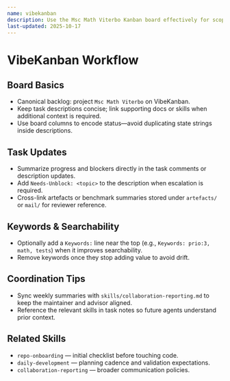 ```yaml
---
name: vibekanban
description: Use the Msc Math Viterbo Kanban board effectively for scoping, updates, and escalation.
last-updated: 2025-10-17
---
```


# VibeKanban Workflow

## Board Basics

- Canonical backlog: project `Msc Math Viterbo` on VibeKanban.
- Keep task descriptions concise; link supporting docs or skills when additional context is required.
- Use board columns to encode status—avoid duplicating state strings inside descriptions.

## Task Updates

- Summarize progress and blockers directly in the task comments or description updates.
- Add `Needs-Unblock: <topic>` to the description when escalation is required.
- Cross-link artefacts or benchmark summaries stored under `artefacts/` or `mail/` for reviewer reference.

## Keywords & Searchability

- Optionally add a `Keywords:` line near the top (e.g., `Keywords: prio:3, math, tests`) when it improves searchability.
- Remove keywords once they stop adding value to avoid drift.

## Coordination Tips

- Sync weekly summaries with `skills/collaboration-reporting.md` to keep the maintainer and advisor aligned.
- Reference the relevant skills in task notes so future agents understand prior context.

## Related Skills

- `repo-onboarding` — initial checklist before touching code.
- `daily-development` — planning cadence and validation expectations.
- `collaboration-reporting` — broader communication policies.
